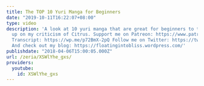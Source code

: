 ```yaml
---
title: The TOP 10 Yuri Manga for Beginners
date: "2019-10-11T16:22:07+08:00"
type: video
description: 'A look at 10 yuri manga that are great for beginners to the genre, following
  up on my criticism of Citrus. Support me on Patreon: https://www.patreon.com/Zeria
  Transcript: https://wp.me/p72BmX-2pQ Follow me on Twitter: https://twitter.com/_Zeria_
  And check out my blog: https://floatingintobliss.wordpress.com/'
publishdate: "2018-04-06T15:00:05.000Z"
url: /zeria/XSWlYhe_gxs/
providers:
  youtube:
    id: XSWlYhe_gxs
---
```

